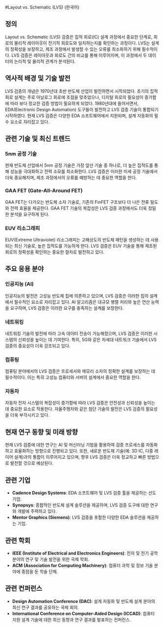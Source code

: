 #Layout vs. Schematic (LVS) (한국어)

## 정의

Layout vs. Schematic (LVS) 검증은 집적 회로(IC) 설계 과정에서 중요한 단계로, 회로의 물리적 레이아웃이 전기적 회로도와 일치하는지를 확인하는 과정이다. LVS는 설계의 정확성을 보장하고, 제조 과정에서 발생할 수 있는 오류를 최소화하기 위해 필수적이다. LVS 검증은 레이아웃과 회로도 간의 비교를 통해 이루어지며, 이 과정에서 두 데이터의 논리적 및 물리적 관계가 분석된다.

## 역사적 배경 및 기술 발전

LVS 검증의 개념은 1970년대 초반 반도체 산업이 발전하면서 시작되었다. 초기의 집적 회로 설계는 주로 아날로그 회로에 초점을 맞추었으나, 디지털 회로의 필요성이 증가함에 따라 보다 정교한 검증 방법이 필요하게 되었다. 1980년대에 들어서면서, EDA(Electronic Design Automation) 도구들이 발전하고 LVS 검증 기술이 통합되기 시작하였다. 현재 LVS 검증은 다양한 EDA 소프트웨어에서 지원되며, 설계 자동화의 필수 요소로 자리잡고 있다.

## 관련 기술 및 최신 트렌드

### 5nm 공정 기술

현재 반도체 산업에서 5nm 공정 기술은 가장 앞선 기술 중 하나로, 더 높은 집적도를 통해 성능을 극대화하고 전력 소모를 최소화한다. LVS 검증은 이러한 미세 공정 기술에서 더욱 중요해지며, 제조 과정에서의 오류를 예방하는 데 중요한 역할을 한다.

### GAA FET (Gate-All-Around FET)

GAA FET는 다가오는 반도체 소자 기술로, 기존의 FinFET 구조보다 더 나은 전류 밀도와 전력 효율을 제공한다. GAA FET 기술의 복잡성은 LVS 검증 과정에서도 더욱 정밀한 분석을 요구하게 된다.

### EUV 리소그래피

EUV(Extreme Ultraviolet) 리소그래피는 고해상도의 반도체 패턴을 생성하는 데 사용되는 최신 기술로, 높은 집적도를 가능하게 한다. LVS 검증은 EUV 기술을 통해 제조된 회로의 정확성을 확인하는 중요한 절차로 발전하고 있다.

## 주요 응용 분야

### 인공지능 (AI)

인공지능의 발전은 고성능 반도체 칩에 의존하고 있으며, LVS 검증은 이러한 칩의 설계에서 필수적인 요소로 자리잡고 있다. AI 알고리즘은 대규모 병렬 처리와 높은 연산 능력을 요구하며, LVS 검증은 이러한 요구를 충족하는 설계를 보장한다.

### 네트워킹

네트워킹 기술의 발전에 따라 고속 데이터 전송이 가능해졌으며, LVS 검증은 이러한 시스템의 신뢰성을 높이는 데 기여한다. 특히, 5G와 같은 차세대 네트워크 기술에서 LVS 검증의 중요성이 더욱 강조되고 있다.

### 컴퓨팅

컴퓨팅 분야에서의 LVS 검증은 프로세서와 메모리 소자의 정확한 설계를 보장하는 데 필수적이다. 이는 특히 고성능 컴퓨터와 서버의 설계에서 중요한 역할을 한다.

### 자동차

자동차 전자 시스템의 복잡성이 증가함에 따라 LVS 검증은 안전성과 신뢰성을 높이는 데 중요한 요소로 작용한다. 자율주행차와 같은 첨단 기술의 발전은 LVS 검증의 필요성을 더욱 부각시키고 있다.

## 현재 연구 동향 및 미래 방향

현재 LVS 검증에 대한 연구는 AI 및 머신러닝 기법을 활용하여 검증 프로세스를 자동화하고 효율화하는 방향으로 진행되고 있다. 또한, 새로운 반도체 기술(예: 3D IC, 다중 레이어 설계)과의 통합이 이루어지고 있으며, 향후 LVS 검증은 더욱 정교하고 빠른 방법으로 발전할 것으로 예상된다.

## 관련 기업

- **Cadence Design Systems**: EDA 소프트웨어 및 LVS 검증 툴을 제공하는 선도 기업.
- **Synopsys**: 종합적인 반도체 설계 솔루션을 제공하며, LVS 검증 도구에 대한 연구와 개발에 주력하고 있다.
- **Mentor Graphics (Siemens)**: LVS 검증을 포함한 다양한 EDA 솔루션을 제공하는 기업.

## 관련 학회

- **IEEE (Institute of Electrical and Electronics Engineers)**: 전자 및 전기 공학 분야의 연구 및 기술 발전을 위한 국제 학회.
- **ACM (Association for Computing Machinery)**: 컴퓨터 과학 및 정보 기술 분야에 중점을 둔 학술 단체.

## 관련 컨퍼런스

- **Design Automation Conference (DAC)**: 설계 자동화 및 반도체 설계 분야의 최신 연구 결과를 공유하는 국제 회의.
- **International Conference on Computer-Aided Design (ICCAD)**: 컴퓨터 지원 설계 기술에 대한 최신 동향과 연구 결과를 발표하는 컨퍼런스.